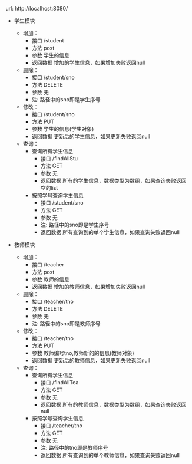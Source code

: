 url: http://localhost:8080/

* 学生模块
    * 增加：
        *  接口 /student
        *  方法 post
        *  参数 学生的信息
        *  返回数据 增加的学生信息，如果增加失败返回null
    * 删除：
        *  接口 /student/sno
        *  方法 DELETE
        *  参数 无
        *  注: 路径中的sno即是学生序号
    * 修改：
        *  接口 /student/sno
        *  方法 PUT
        *  参数 学生的信息(学生对象)
        *  返回数据 更新后的学生信息，如果更新失败返回null
    * 查询：
        * 查询所有学生信息
            *  接口 /findAllStu
            *  方法 GET
            *  参数 无
            *  返回数据 所有的学生信息，数据类型为数组，如果查询失败返回空的list
        * 按照学号查询学生信息
            *  接口 /student/sno
            *  方法 GET
            *  参数 无
            *  注: 路径中的sno即是学生序号
            *  返回数据 所有查询到的单个学生信息，如果查询失败返回null
       
* 教师模块
    * 增加：
        *  接口 /teacher
        *  方法 post
        *  参数 教师的信息
        *  返回数据 增加的教师信息，如果增加失败返回null
    * 删除：
        *  接口 /teacher/tno
        *  方法 DELETE
        *  参数 无
        *  注: 路径中的sno即是教师序号
    * 修改：
        *  接口 /teacher/tno
        *  方法 PUT
        *  参数 教师编号tno,教师新的的信息(教师对象)
        *  返回数据 更新后的教师信息，如果更新失败返回null
    * 查询：
        * 查询所有学生信息
            *  接口 /findAllTea
            *  方法 GET
            *  参数 无
            *  返回数据 所有的教师信息，数据类型为数组，如果查询失败返回null
        * 按照学号查询学生信息
            *  接口 /teacher/tno
            *  方法 GET
            *  参数 无
            *  注: 路径中的tno即是教师序号
            *  返回数据 所有查询到的单个教师信息，如果查询失败返回null
        